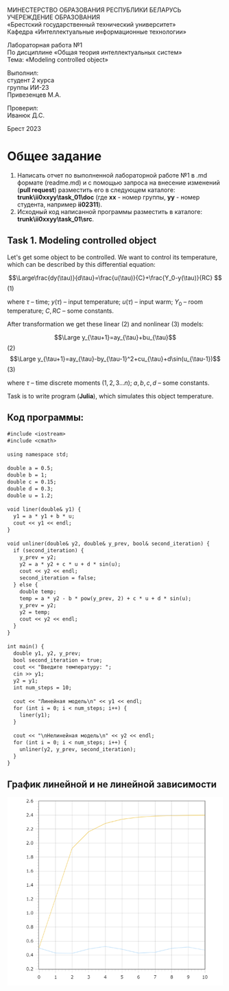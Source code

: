 МИНЕСТЕРСТВО ОБРАЗОВАНИЯ РЕСПУБЛИКИ БЕЛАРУСЬ <br/>
УЧЕРЕЖДЕНИЕ ОБРАЗОВАНИЯ <br/>
«Брестский государственный технический университет» <br/>
Кафедра «Интеллектуальные информационные технологии» <br/>

Лабораторная работа №1 <br/>
По дисциплине «Общая теория интеллектуальных систем» <br/>
Тема: «Modeling controlled object» <br/>

Выполнил: <br/>
студент 2 курса <br/>
группы ИИ-23 <br/>
Привезенцев М.А. <br/>

Проверил: <br/>
Иванюк Д.С. <br/>

Брест 2023 <br/>

# Общее задание #
1. Написать отчет по выполненной лабораторной работе №1 в .md формате (readme.md) и с помощью запроса на внесение изменений (**pull request**) разместить его в следующем каталоге: **trunk\ii0xxyy\task_01\doc** (где **xx** - номер группы, **yy** - номер студента, например **ii02311**).
2. Исходный код написанной программы разместить в каталоге: **trunk\ii0xxyy\task_01\src**.

## Task 1. Modeling controlled object ##
Let's get some object to be controlled. We want to control its temperature, which can be described by this differential equation:

$$\Large\frac{dy(\tau)}{d\tau}=\frac{u(\tau)}{C}+\frac{Y_0-y(\tau)}{RC} $$ (1)

where $\tau$ – time; $y(\tau)$ – input temperature; $u(\tau)$ – input warm; $Y_0$ – room temperature; $C,RC$ – some constants.

After transformation we get these linear (2) and nonlinear (3) models:

$$\Large y_{\tau+1}=ay_{\tau}+bu_{\tau}$$ (2)
$$\Large y_{\tau+1}=ay_{\tau}-by_{\tau-1}^2+cu_{\tau}+d\sin(u_{\tau-1})$$ (3)

where $\tau$ – time discrete moments ($1,2,3{\dots}n$); $a,b,c,d$ – some constants.

Task is to write program (**Julia**), which simulates this object temperature.

## Код программы: ###
```С++
#include <iostream>
#include <cmath>

using namespace std;

double a = 0.5;
double b = 1;
double c = 0.15;
double d = 0.3;
double u = 1.2;

void liner(double& y1) {
  y1 = a * y1 + b * u;
  cout << y1 << endl;
}

void unliner(double& y2, double& y_prev, bool& second_iteration) {
  if (second_iteration) {
    y_prev = y2;
    y2 = a * y2 + c * u + d * sin(u); 
    cout << y2 << endl;
    second_iteration = false;
  } else {
    double temp;
    temp = a * y2 - b * pow(y_prev, 2) + c * u + d * sin(u);
    y_prev = y2;
    y2 = temp;
    cout << y2 << endl;
  }
}

int main() {
  double y1, y2, y_prev;
  bool second_iteration = true;
  cout << "Введите температуру: ";
  cin >> y1;
  y2 = y1;
  int num_steps = 10;

  cout << "Линейная модель\n" << y1 << endl;
  for (int i = 0; i < num_steps; i++) {
    liner(y1);
  }

  cout << "\nНелинейная модель\n" << y2 << endl;
  for (int i = 0; i < num_steps; i++) {
    unliner(y2, y_prev, second_iteration);
  }
}
```
## График линейной и не линейной зависимости ##
![graphic linear and non-linear models](picture.png)
